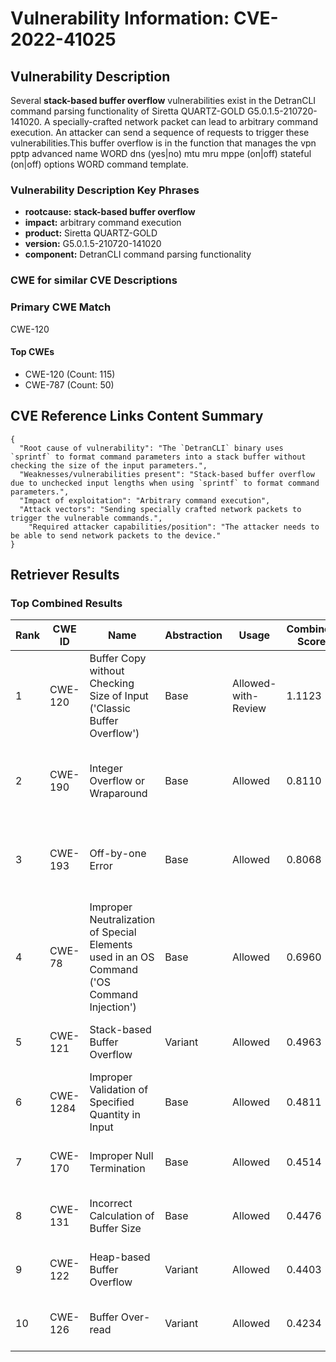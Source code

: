 # Vulnerability Information: CVE-2022-41025

## Vulnerability Description
Several **stack-based buffer overflow** vulnerabilities exist in the DetranCLI command parsing functionality of Siretta QUARTZ-GOLD G5.0.1.5-210720-141020. A specially-crafted network packet can lead to arbitrary command execution. An attacker can send a sequence of requests to trigger these vulnerabilities.This buffer overflow is in the function that manages the vpn pptp advanced name WORD dns (yes|no) mtu mru mppe (on|off) stateful (on|off) options WORD command template.

### Vulnerability Description Key Phrases
- **rootcause:** **stack-based buffer overflow**
- **impact:** arbitrary command execution
- **product:** Siretta QUARTZ-GOLD
- **version:** G5.0.1.5-210720-141020
- **component:** DetranCLI command parsing functionality

### CWE for similar CVE Descriptions
### Primary CWE Match
CWE-120

#### Top CWEs
- CWE-120 (Count: 115)
- CWE-787 (Count: 50)

## CVE Reference Links Content Summary
```
{
  "Root cause of vulnerability": "The `DetranCLI` binary uses `sprintf` to format command parameters into a stack buffer without checking the size of the input parameters.",
  "Weaknesses/vulnerabilities present": "Stack-based buffer overflow due to unchecked input lengths when using `sprintf` to format command parameters.",
  "Impact of exploitation": "Arbitrary command execution",
  "Attack vectors": "Sending specially crafted network packets to trigger the vulnerable commands.",
    "Required attacker capabilities/position": "The attacker needs to be able to send network packets to the device."
}
```

## Retriever Results

### Top Combined Results

| Rank | CWE ID | Name | Abstraction | Usage | Combined Score | Retrievers | Individual Scores |
|------|--------|------|-------------|-------|---------------|------------|-------------------|
| 1 | CWE-120 | Buffer Copy without Checking Size of Input ('Classic Buffer Overflow') | Base | Allowed-with-Review | 1.1123 | dense, sparse, graph | dense: 0.685, sparse: 0.942, graph: 0.794 |
| 2 | CWE-190 | Integer Overflow or Wraparound | Base | Allowed | 0.8110 | dense, sparse, graph | dense: 0.547, sparse: 0.378, graph: 0.898 |
| 3 | CWE-193 | Off-by-one Error | Base | Allowed | 0.8068 | dense, sparse, graph | dense: 0.545, sparse: 0.361, graph: 0.917 |
| 4 | CWE-78 | Improper Neutralization of Special Elements used in an OS Command ('OS Command Injection') | Base | Allowed | 0.6960 | dense, sparse, graph | dense: 0.614, sparse: 0.291, graph: 0.622 |
| 5 | CWE-121 | Stack-based Buffer Overflow | Variant | Allowed | 0.4963 | dense, sparse | dense: 0.666, sparse: 0.357 |
| 6 | CWE-1284 | Improper Validation of Specified Quantity in Input | Base | Allowed | 0.4811 | dense, sparse | dense: 0.555, sparse: 0.355 |
| 7 | CWE-170 | Improper Null Termination | Base | Allowed | 0.4514 | sparse, graph | sparse: 0.296, graph: 0.789 |
| 8 | CWE-131 | Incorrect Calculation of Buffer Size | Base | Allowed | 0.4476 | dense, sparse | dense: 0.558, sparse: 0.295 |
| 9 | CWE-122 | Heap-based Buffer Overflow | Variant | Allowed | 0.4403 | dense, sparse | dense: 0.574, sparse: 0.331 |
| 10 | CWE-126 | Buffer Over-read | Variant | Allowed | 0.4234 | dense, sparse | dense: 0.565, sparse: 0.308 |

